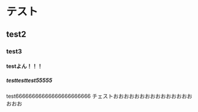 # テスト
## test2
### test3
#### testよん！！！
##### testtesttest55555
test66666666666666666666666
チェストおおおおおおおおおおおおおおおおおお